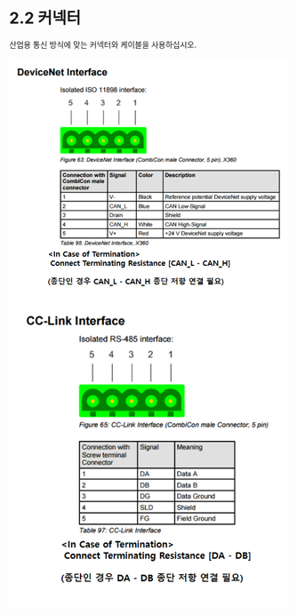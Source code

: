 ﻿# 2.2 커넥터

산업용 통신 방식에 맞는 커넥터와 케이블을 사용하십시오.

![[그림 2.2 산업용 통신 커넥터]](<../_assets/2-Mounting-Setting/2-Connector/image_1.png>)
![](<../_assets/2-Mounting-Setting/2-Connector/image_2.png>)
